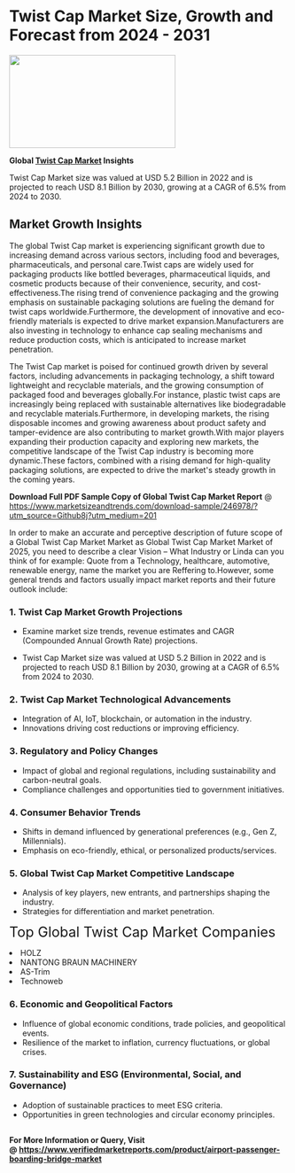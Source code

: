 <H1>Twist Cap Market Size, Growth and Forecast from 2024 - 2031</H1><img class="aligncenter size-medium wp-image-584254" src="https://thirdeyenews.in/wp-content/uploads/2024/09/Global-Market-Research-300x168.jpeg" alt="" width="300" height="168" /><p><strong>Global&nbsp;<a href="https://www.marketsizeandtrends.com/download-sample/246978/?utm_source=Github8j?utm_medium=201">Twist Cap Market</a> Insights</strong></p><p>Twist Cap Market size was valued at USD 5.2 Billion in 2022 and is projected to reach USD 8.1 Billion by 2030, growing at a CAGR of 6.5% from 2024 to 2030.</p><p><h2>Market Growth Insights</h2> <p>The global Twist Cap market is experiencing significant growth due to increasing demand across various sectors, including food and beverages, pharmaceuticals, and personal care.Twist caps are widely used for packaging products like bottled beverages, pharmaceutical liquids, and cosmetic products because of their convenience, security, and cost-effectiveness.The rising trend of convenience packaging and the growing emphasis on sustainable packaging solutions are fueling the demand for twist caps worldwide.Furthermore, the development of innovative and eco-friendly materials is expected to drive market expansion.Manufacturers are also investing in technology to enhance cap sealing mechanisms and reduce production costs, which is anticipated to increase market penetration.</p> <p>The Twist Cap market is poised for continued growth driven by several factors, including advancements in packaging technology, a shift toward lightweight and recyclable materials, and the growing consumption of packaged food and beverages globally.For instance, plastic twist caps are increasingly being replaced with sustainable alternatives like biodegradable and recyclable materials.Furthermore, in developing markets, the rising disposable incomes and growing awareness about product safety and tamper-evidence are also contributing to market growth.With major players expanding their production capacity and exploring new markets, the competitive landscape of the Twist Cap industry is becoming more dynamic.These factors, combined with a rising demand for high-quality packaging solutions, are expected to drive the market's steady growth in the coming years.<p><span class=""><strong>Download Full PDF Sample Copy of Global Twist Cap Market Report</strong> @ <a href="https://www.marketsizeandtrends.com/download-sample/246978/?utm_source=Github8j?utm_medium=201" target="_blank">https://www.marketsizeandtrends.com/download-sample/246978/?utm_source=Github8j?utm_medium=201</a></span></p><p>In order to make an accurate and perceptive description of future scope of a Global&nbsp;Twist Cap Market Market as Global&nbsp;Twist Cap Market Market of 2025, you need to describe a clear Vision &ndash; What Industry or Linda can you think of for example: Quote from a Technology, healthcare, automotive, renewable energy, name the market you are Reffering to.However, some general trends and factors usually impact market reports and their future outlook include:</p><h3>1.&nbsp;<strong>Twist Cap Market Growth Projections</strong></h3><ul><li>Examine market size trends, revenue estimates and CAGR (Compounded Annual Growth Rate) projections.</li><li><p>Twist Cap Market size was valued at USD 5.2 Billion in 2022 and is projected to reach USD 8.1 Billion by 2030, growing at a CAGR of 6.5% from 2024 to 2030.</p></li></ul><h3>2.&nbsp;<strong>Twist Cap Market Technological Advancements</strong></h3><ul><li>Integration of AI, IoT, blockchain, or automation in the industry.</li><li>Innovations driving cost reductions or improving efficiency.</li></ul><h3>3.&nbsp;<strong>Regulatory and Policy Changes</strong></h3><ul><li>Impact of global and regional regulations, including sustainability and carbon-neutral goals.</li><li>Compliance challenges and opportunities tied to government initiatives.</li></ul><h3>4.&nbsp;<strong>Consumer Behavior Trends</strong></h3><ul><li>Shifts in demand influenced by generational preferences (e.g., Gen Z, Millennials).</li><li>Emphasis on eco-friendly, ethical, or personalized products/services.</li></ul><h3>5.&nbsp;<strong>Global Twist Cap Market Competitive Landscape</strong></h3><ul><li>Analysis of key players, new entrants, and partnerships shaping the industry.</li><li>Strategies for differentiation and market penetration.</li></ul><p data-pm-slice="1 1 []"><span style="color: inherit; font-family: inherit; font-size: 25px;">Top Global Twist Cap Market Companies</span></p><div class="" data-test-id=""><p><li>HOLZ</li><li> NANTONG BRAUN MACHINERY</li><li> AS-Trim</li><li> Technoweb</li></p></div><h3>6.&nbsp;<strong>Economic and Geopolitical Factors</strong></h3><ul><li>Influence of global economic conditions, trade policies, and geopolitical events.</li><li>Resilience of the market to inflation, currency fluctuations, or global crises.</li></ul><h3>7.&nbsp;<strong>Sustainability and ESG (Environmental, Social, and Governance)</strong></h3><ul><li>Adoption of sustainable practices to meet ESG criteria.</li><li>Opportunities in green technologies and circular economy principles.</li></ul><h2><strong style="font-size: 14px;">For More Information or Query, Visit @&nbsp;</strong><a style="background-color: #ffffff; font-size: 14px;" href="https://www.marketsizeandtrends.com/report/twist-cap-market/" target="_blank">https://www.verifiedmarketreports.com/product/airport-passenger-boarding-bridge-market</a></h2>